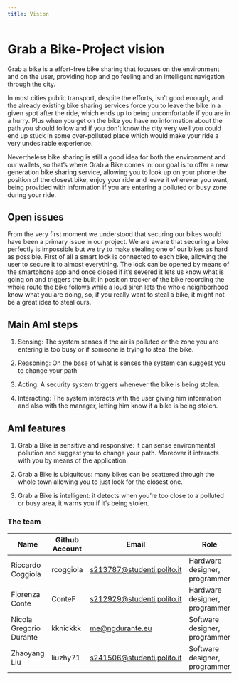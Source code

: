 ```yaml
---
title: Vision
---
```

# Grab a Bike-Project vision

Grab a bike is a effort-free bike sharing that focuses on the environment and on the user, providing hop and go feeling and an intelligent navigation through the city.

In most cities public transport, despite the efforts, isn’t good enough, and the already existing bike sharing services force you to leave the bike in a given spot after the ride, which ends up to being uncomfortable if you are in a hurry. Plus when you get on the bike you have no information about the path you should follow and if you don’t know the city very well you could end up stuck in some over-polluted place which would make your ride a very undesirable experience.
  
Nevertheless bike sharing is still a good idea for both the environment and our wallets, so that’s where Grab a Bike comes in: our goal is to offer a new generation bike sharing service, allowing you to look up on your phone the position of the closest bike, enjoy your ride and leave it wherever you want, being provided with information if you are entering a polluted or busy zone during your ride.


## Open issues

From the very first moment we understood that securing our bikes would have been a primary issue in our project. We are aware that securing a bike perfectly is impossible but we try to make stealing one of our bikes as hard as possible. First of all a smart lock is connected to each bike, allowing the user to secure it to almost everything. The lock can be opened by means of the smartphone app and once closed if it’s severed it lets us know what is going on and triggers the built in position tracker of the bike recording the whole route the bike follows while a loud siren lets the whole neighborhood know what you are doing, so, if you really want to steal a bike, it might not be a great idea to steal ours.

## Main AmI steps

1. Sensing: The system senses if the air is polluted or the zone you are entering is too busy or if someone is trying to steal the bike.
 
2. Reasoning: On the base of what is senses the system can suggest you to change your path
 
3. Acting: A security system triggers whenever the bike is being stolen.
 
4. Interacting: The system interacts with the user giving him information and also with the manager, letting him know if a bike is being stolen.
 
## AmI features
 
1. Grab a Bike is sensitive and responsive: it can sense environmental pollution and suggest you to change your path. Moreover it interacts with you by means of the application.
 
2. Grab a Bike is ubiquitous: many bikes can be scattered through the whole town allowing you to just look for the closest one.
 
3. Grab a Bike is intelligent: it detects when you’re too close to a polluted or busy area, it warns you if it’s being stolen.

### The team

Name | Github Account | Email | Role 
------------ | ------------ | ------------ | ------------
Riccardo Coggiola | rcoggiola | s213787@studenti.polito.it | Hardware designer, programmer
Fiorenza Conte | ConteF | s212929@studenti.polito.it | Hardware designer, programmer
Nicola Gregorio Durante | kknickkk | me@ngdurante.eu | Software designer, programmer
Zhaoyang Liu | liuzhy71 | s241506@studenti.polito.it | Software designer, programmer
